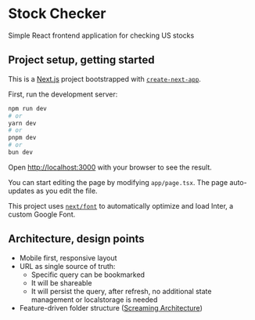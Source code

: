 # Stock Checker

Simple React frontend application for checking US stocks

## Project setup, getting started

This is a [Next.js](https://nextjs.org/) project bootstrapped with [`create-next-app`](https://github.com/vercel/next.js/tree/canary/packages/create-next-app).

First, run the development server:

```bash
npm run dev
# or
yarn dev
# or
pnpm dev
# or
bun dev
```

Open [http://localhost:3000](http://localhost:3000) with your browser to see the result.

You can start editing the page by modifying `app/page.tsx`. The page auto-updates as you edit the file.

This project uses [`next/font`](https://nextjs.org/docs/basic-features/font-optimization) to automatically optimize and load Inter, a custom Google Font.

## Architecture, design points

- Mobile first, responsive layout
- URL as single source of truth:
  - Specific query can be bookmarked
  - It will be shareable
  - It will persist the query, after refresh, no additional state management or localstorage is needed
- Feature-driven folder structure ([Screaming Architecture](https://blog.cleancoder.com/uncle-bob/2011/09/30/Screaming-Architecture.html))
